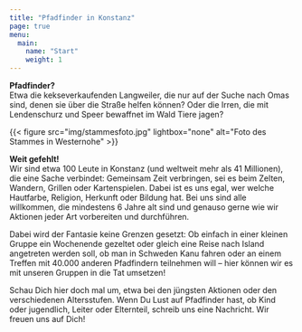 ```yaml
---
title: "Pfadfinder in Konstanz"
page: true
menu:
  main:
    name: "Start"
    weight: 1
---
```


**Pfadfinder?**\
Etwa die kekseverkaufenden Langweiler, die nur auf der Suche
nach Omas sind, denen sie über die Straße helfen können? Oder die Irren, die
mit Lendenschurz und Speer bewaffnet im Wald Tiere jagen?

{{< figure src="img/stammesfoto.jpg" lightbox="none" alt="Foto des Stammes in Westernohe" >}}

**Weit gefehlt!**\
Wir sind etwa 100 Leute in Konstanz (und weltweit mehr als 41 Millionen), die
eine Sache verbindet: Gemeinsam Zeit verbringen, sei es beim Zelten, Wandern,
Grillen oder Kartenspielen. Dabei ist es uns egal, wer welche Hautfarbe,
Religion, Herkunft oder Bildung hat. Bei uns sind alle willkommen, die
mindestens 6 Jahre alt sind und genauso gerne wie wir Aktionen jeder Art
vorbereiten und durchführen.

Dabei wird der Fantasie keine Grenzen gesetzt: Ob einfach in einer kleinen
Gruppe ein Wochenende gezeltet oder gleich eine Reise nach Island angetreten
werden soll, ob man in Schweden Kanu fahren oder an einem Treffen mit 40.000
anderen Pfadfindern teilnehmen will – hier können wir es mit unseren Gruppen in
die Tat umsetzen!

Schau Dich hier doch mal um, etwa bei den jüngsten Aktionen oder den
verschiedenen Altersstufen. Wenn Du Lust auf Pfadfinder hast, ob Kind oder
jugendlich, Leiter oder Elternteil, schreib uns eine Nachricht. Wir freuen uns
auf Dich!
